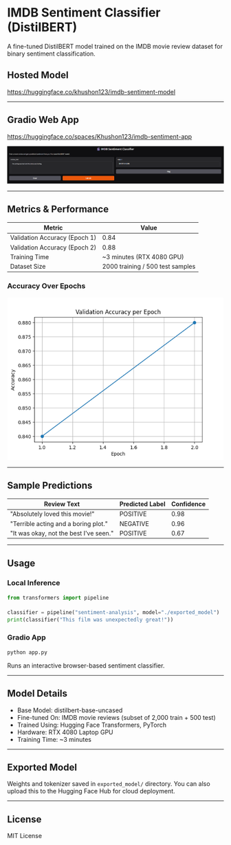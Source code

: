 # IMDB Sentiment Classifier (DistilBERT)

A fine-tuned DistilBERT model trained on the IMDB movie review dataset for binary sentiment classification.

## Hosted Model
https://huggingface.co/khushon123/imdb-sentiment-model


---


## Gradio Web App
https://huggingface.co/spaces/Khushon123/imdb-sentiment-app

![Gradio UI Screenshot](assets/gradio_screenshot.png)

---

## Metrics & Performance

| Metric        | Value        |
|---------------|--------------|
| Validation Accuracy (Epoch 1) | 0.84 |
| Validation Accuracy (Epoch 2) | 0.88 |
| Training Time  | ~3 minutes (RTX 4080 GPU) |
| Dataset Size   | 2000 training / 500 test samples |

### Accuracy Over Epochs

![Accuracy Plot](assets/accuracy_plot.png)

---

## Sample Predictions

| Review Text                                  | Predicted Label | Confidence |
|----------------------------------------------|------------------|------------|
| "Absolutely loved this movie!"               | POSITIVE         | 0.98       |
| "Terrible acting and a boring plot."         | NEGATIVE         | 0.96       |
| "It was okay, not the best I've seen."       | POSITIVE         | 0.67       |

---

## Usage

### Local Inference

```python
from transformers import pipeline

classifier = pipeline("sentiment-analysis", model="./exported_model")
print(classifier("This film was unexpectedly great!"))
```

### Gradio App

```bash
python app.py
```

Runs an interactive browser-based sentiment classifier.

---

## Model Details

- Base Model: distilbert-base-uncased
- Fine-tuned On: IMDB movie reviews (subset of 2,000 train + 500 test)
- Trained Using: Hugging Face Transformers, PyTorch
- Hardware: RTX 4080 Laptop GPU
- Training Time: ~3 minutes

---

## Exported Model

Weights and tokenizer saved in `exported_model/` directory. You can also upload this to the Hugging Face Hub for cloud deployment.

---

## License

MIT License

